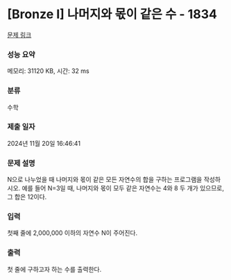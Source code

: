 # [Bronze I] 나머지와 몫이 같은 수 - 1834 

[문제 링크](https://www.acmicpc.net/problem/1834) 

### 성능 요약

메모리: 31120 KB, 시간: 32 ms

### 분류

수학

### 제출 일자

2024년 11월 20일 16:46:41

### 문제 설명

<p>N으로 나누었을 때 나머지와 몫이 같은 모든 자연수의 합을 구하는 프로그램을 작성하시오. 예를 들어 N=3일 때, 나머지와 몫이 모두 같은 자연수는 4와 8 두 개가 있으므로, 그 합은 12이다.</p>

### 입력 

 <p>첫째 줄에 2,000,000 이하의 자연수 N이 주어진다.</p>

### 출력 

 <p>첫 줄에 구하고자 하는 수를 출력한다.</p>

